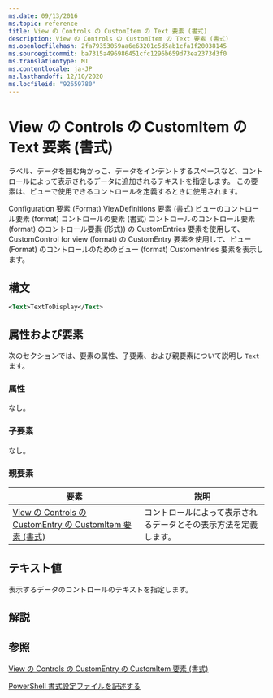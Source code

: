 ```yaml
---
ms.date: 09/13/2016
ms.topic: reference
title: View の Controls の CustomItem の Text 要素 (書式)
description: View の Controls の CustomItem の Text 要素 (書式)
ms.openlocfilehash: 2fa79353059aa6e63201c5d5ab1cfa1f20038145
ms.sourcegitcommit: ba7315a496986451cfc1296b659d73ea2373d3f0
ms.translationtype: MT
ms.contentlocale: ja-JP
ms.lasthandoff: 12/10/2020
ms.locfileid: "92659780"
---
```

# <a name="text-element-for-customitem-for-controls-for-view-format"></a>View の Controls の CustomItem の Text 要素 (書式)

ラベル、データを囲む角かっこ、データをインデントするスペースなど、コントロールによって表示されるデータに追加されるテキストを指定します。 この要素は、ビューで使用できるコントロールを定義するときに使用されます。

Configuration 要素 (Format) ViewDefinitions 要素 (書式) ビューのコントロール要素 (format) コントロールの要素 (書式) コントロールのコントロール要素 (format) のコントロール要素 (形式)) の CustomEntries 要素を使用して、CustomControl for view (format) の CustomEntry 要素を使用して、ビュー (Format) のコントロールのためのビュー (format) Customentries 要素を表示します。

## <a name="syntax"></a>構文

```xml
<Text>TextToDisplay</Text>
```

## <a name="attributes-and-elements"></a>属性および要素

次のセクションでは、要素の属性、子要素、および親要素について説明し `Text` ます。

### <a name="attributes"></a>属性

なし。

### <a name="child-elements"></a>子要素

なし。

### <a name="parent-elements"></a>親要素

|要素|説明|
|-------------|-----------------|
|[View の Controls の CustomEntry の CustomItem 要素 (書式)](./customitem-element-for-customentry-for-controls-for-view-format.md)|コントロールによって表示されるデータとその表示方法を定義します。|

## <a name="text-value"></a>テキスト値

表示するデータのコントロールのテキストを指定します。

## <a name="remarks"></a>解説

## <a name="see-also"></a>参照

[View の Controls の CustomEntry の CustomItem 要素 (書式)](./customitem-element-for-customentry-for-controls-for-view-format.md)

[PowerShell 書式設定ファイルを記述する](./writing-a-powershell-formatting-file.md)
